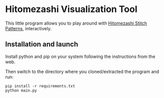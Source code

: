 # Hitomezashi Visualization Tool
This little program allows you to play around with [Hitomezashi Stitch Patterns](https://youtu.be/JbfhzlMk2eY), interactively.

## Installation and launch
Install python and pip on your system following the instructions from the web.

Then switch to the directory where you cloned/extracted the program and run: 
```shell
pip install -r requirements.txt
python main.py
```
